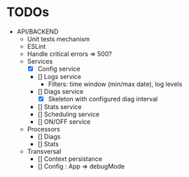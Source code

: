 TODOs
=====
- API/BACKEND
  - Unit tests mechanism
  - ESLint
  - Handle critical errors => 500?
  - Services  
    - [X] Config service
    - [] Logs service
      - Filters: time window (min/max date), log levels
    - [] Diags service
      - [X] Skeleton with configured diag interval 
    - [] Stats service 
    - [] Scheduling service
    - [] ON/OFF service
  - Processors
    - [] Diags
    - [] Stats
  - Transversal
    - [] Context persistance
    - [] Config : App => debugMode